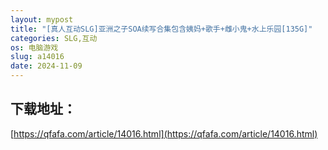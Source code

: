 ```yaml
---
layout: mypost
title: "[真人互动SLG]亚洲之子SOA续写合集包含姨妈+歌手+雌小鬼+水上乐园[135G]"
categories: SLG,互动
os: 电脑游戏
slug: a14016
date: 2024-11-09
---
```


## 下载地址：

[https://qfafa.com/article/14016.html](https://qfafa.com/article/14016.html)


